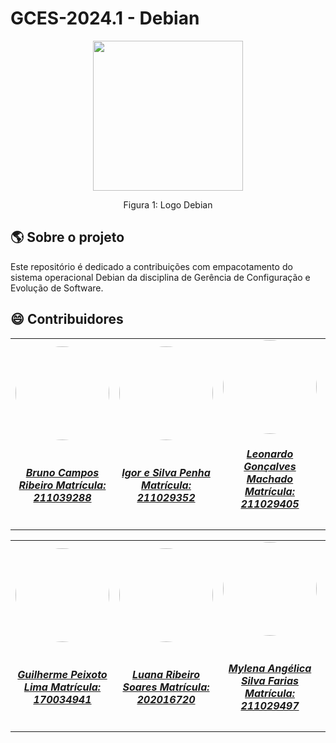 # GCES-2024.1 - Debian

<div align="center">
    <img src="https://encrypted-tbn0.gstatic.com/images?q=tbn:ANd9GcQs0pzgvmH8ZBiHMzUpXBGO5QRp1SVF0T7jWA&s" style="width:25vw"/>
    <p> Figura 1: Logo Debian</p> 
</div>

## :earth_americas: Sobre o projeto
   Este repositório é dedicado a contribuições com empacotamento do sistema operacional Debian da disciplina de Gerência de Configuração e Evolução de Software.

## :smile: Contribuidores
<center>
<table style="margin-left: auto; margin-right: auto;">
    <tr>
        <td align="center">
            <a href="https://github.com/BrunoRiibeiro">
                <img style="border-radius: 50%;" src="https://github.com/BrunoRiibeiro.png" width="150px;"/>
                <h5 class="text-center"> <br> Bruno Campos Ribeiro Matrícula: 211039288 </h5>
            </a>
        </td>
      <td align="center">
            <a href="https://github.com/igorpenhaa">
                <img style="border-radius: 50%;" src="https://github.com/igorpenhaa.png" width="150px;"/>
                <h5 class="text-center"> <br> Igor e Silva Penha Matrícula: 211029352 </h5>
            </a>
        </td>
        <td align="center">
            <a href="https://github.com/leonardogonmac">
                <img style="border-radius: 50%;" src="https://github.com/leonardogonmac.png" width="150px;"/>
                <h5 class="text-center">Leonardo Gonçalves Machado <br> Matrícula: 211029405 </h5>
            </a>
        </td>
        <td align="center">
            <a href="https://github.com/analuizargds">
                <img style="border-radius: 50%;" src="https://github.com/analuizargds.png" width="150px;"/>
                <h5 class="text-center"> <br> Ana Luiza Rodrigues da Silva Matrícula: 211030676 </h5>
            </a>
        </td>
        <td align="center">
            <a href="https://github.com/Hellen159">
                <img style="border-radius: 50%;" src="https://github.com/Hellen159.png" width="150px;"/>
                <h5 class="text-center"> <br> Hellen Fernando Mendonça de Faria Matrícula: 202016480 </h5>
            </a>
        </td>
      <td align="center">
            <a href="https://github.com/santosm46">
                <img style="border-radius: 50%;" src="https://github.com/santosm46.png" width="150px;"/>
                <h5 class="text-center"> <br> Marcelo Araujo dos Santos Matrícula: 160035481 </h5>
            </a>
        </td>
    </tr>
</table>
<table style="margin-left: auto; margin-right: auto;">
    <tr>
        <td align="center">
            <a href="https://github.com/guipeeix7">
                <img style="border-radius: 50%;" src="https://github.com/guipeeix7.png" width="150px;"/>
                <h5 class="text-center"> <br> Guilherme Peixoto Lima Matrícula: 170034941 </h5>
            </a>
        </td>
        <td align="center">
            <a href="https://github.com/luanasoares0901">
                <img style="border-radius: 50%;" src="https://github.com/luanasoares0901.png" width="150px;"/>
                <h5 class="text-center"> <br> Luana Ribeiro Soares Matrícula: 202016720 </h5>
            </a>
        </td>
      <td align="center">
            <a href="https://github.com/Mylena-angelica">
                <img style="border-radius: 50%;" src="https://github.com/Mylena-angelica.png" width="150px;"/>
                <h5 class="text-center"> <br> Mylena Angélica Silva Farias Matrícula: 211029497 </h5>
            </a>
        </td>
      <td align="center">
            <a href="https://github.com/HenriPucci">
                <img style="border-radius: 50%;" src="https://github.com/HenriPucci.png" width="150px;"/>
                <h5 class="text-center"> <br> Henrique Pucci da Silva Pinto Matrícula: 202016506 </h5>
            </a>
        </td>
      <td align="center">
            <a href="https://github.com/ingridSCarvalho">
                <img style="border-radius: 50%;" src="https://github.com/ingridSCarvalho.png" width="150px;"/>
                <h5 class="text-center"> <br> Ingrid da Silva Carvalho Matrícula: 190029731 </h5>
            </a>
        </td>
      <td align="center">
        <a href="https://github.com/Jvsoutomaior">
            <img style="border-radius: 50%;" src="https://github.com/Jvsoutomaior.png" width="150px;"/>
            <h5 class="text-center"> <br> João Vítor Motta Souto Maior Matrícula: 200020927 </h5>
        </a>
    </td>
</table>

